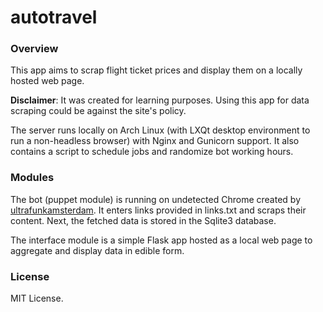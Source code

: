 # autotravel

### Overview
This app aims to scrap flight ticket prices and display them on a locally hosted web page.

**Disclaimer**: It was created for learning purposes. Using this app for data scraping could be against the site's policy.  

The server runs locally on Arch Linux (with LXQt desktop environment to run a non-headless browser) with Nginx and Gunicorn support. It also contains a script to schedule jobs and randomize bot working hours.

### Modules
The bot (puppet module) is running on undetected Chrome created by [ultrafunkamsterdam](https://github.com/ultrafunkamsterdam/undetected-chromedriver). 
It enters links provided in links.txt and scraps their content. Next, the fetched data is stored in the Sqlite3 database.

The interface module is a simple Flask app hosted as a local web page to aggregate and display data in edible form. 

### License
MIT License.